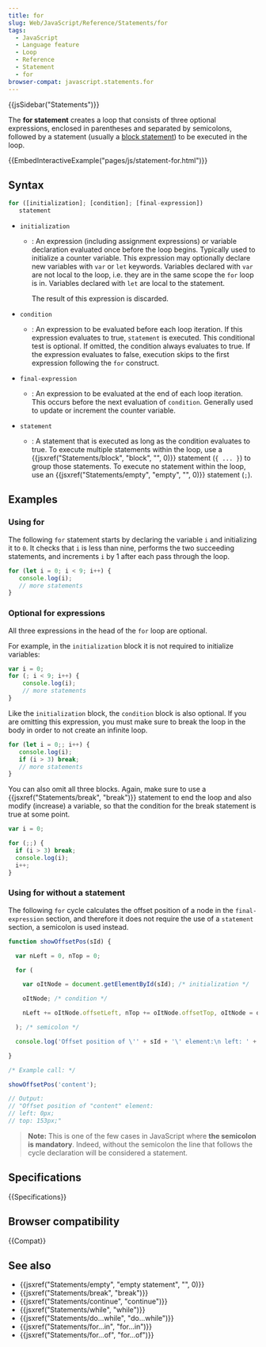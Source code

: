 ```yaml
---
title: for
slug: Web/JavaScript/Reference/Statements/for
tags:
  - JavaScript
  - Language feature
  - Loop
  - Reference
  - Statement
  - for
browser-compat: javascript.statements.for
---
```

{{jsSidebar("Statements")}}

The **for statement** creates a loop that consists of three optional
expressions, enclosed in parentheses and separated by semicolons, followed by a
statement (usually a
[block statement](/en-US/docs/Web/JavaScript/Reference/Statements/block)) to be
executed in the loop.

{{EmbedInteractiveExample("pages/js/statement-for.html")}}

## Syntax

```js
for ([initialization]; [condition]; [final-expression])
   statement
```

- `initialization`

  - : An expression (including assignment expressions) or variable declaration
    evaluated once before the loop begins. Typically used to initialize a
    counter variable. This expression may optionally declare new variables with
    `var` or `let` keywords. Variables declared with `var` are not local to the
    loop, i.e. they are in the same scope the `for` loop is in. Variables
    declared with `let` are local to the statement.

    The result of this expression is discarded.

- `condition`
  - : An expression to be evaluated before each loop iteration. If this
    expression evaluates to true, `statement` is executed. This conditional test
    is optional. If omitted, the condition always evaluates to true. If the
    expression evaluates to false, execution skips to the first expression
    following the `for` construct.
- `final-expression`
  - : An expression to be evaluated at the end of each loop iteration. This
    occurs before the next evaluation of `condition`. Generally used to update
    or increment the counter variable.
- `statement`
  - : A statement that is executed as long as the condition evaluates to true.
    To execute multiple statements within the loop, use a
    {{jsxref("Statements/block", "block", "",
    0)}}
    statement (`{ ... }`) to group those statements. To execute no statement
    within the loop, use an
    {{jsxref("Statements/empty", "empty", "", 0)}} statement
    (`;`).

## Examples

### Using for

The following `for` statement starts by declaring the variable `i` and
initializing it to `0`. It checks that `i` is less than nine, performs the two
succeeding statements, and increments `i` by 1 after each pass through the loop.

```js
for (let i = 0; i < 9; i++) {
   console.log(i);
   // more statements
}
```

### Optional for expressions

All three expressions in the head of the `for` loop are optional.

For example, in the `initialization` block it is not required to initialize
variables:

```js
var i = 0;
for (; i < 9; i++) {
    console.log(i);
    // more statements
}
```

Like the `initialization` block, the `condition` block is also optional. If you
are omitting this expression, you must make sure to break the loop in the body
in order to not create an infinite loop.

```js
for (let i = 0;; i++) {
   console.log(i);
   if (i > 3) break;
   // more statements
}
```

You can also omit all three blocks. Again, make sure to use a
{{jsxref("Statements/break", "break")}} statement to end the loop
and also modify (increase) a variable, so that the condition for the break
statement is true at some point.

```js
var i = 0;

for (;;) {
  if (i > 3) break;
  console.log(i);
  i++;
}
```

### Using for without a statement

The following `for` cycle calculates the offset position of a node in the
`final-expression` section, and therefore it does not require the use of a
`statement` section, a semicolon is used instead.

```js
function showOffsetPos(sId) {

  var nLeft = 0, nTop = 0;

  for (

    var oItNode = document.getElementById(sId); /* initialization */

    oItNode; /* condition */

    nLeft += oItNode.offsetLeft, nTop += oItNode.offsetTop, oItNode = oItNode.offsetParent /* final-expression */

  ); /* semicolon */

  console.log('Offset position of \'' + sId + '\' element:\n left: ' + nLeft + 'px;\n top: ' + nTop + 'px;');

}

/* Example call: */

showOffsetPos('content');

// Output:
// "Offset position of "content" element:
// left: 0px;
// top: 153px;"
```

> **Note:** This is one of the few cases in JavaScript where **the semicolon is
> mandatory**. Indeed, without the semicolon the line that follows the cycle
> declaration will be considered a statement.

## Specifications

{{Specifications}}

## Browser compatibility

{{Compat}}

## See also

- {{jsxref("Statements/empty", "empty statement", "", 0)}}
- {{jsxref("Statements/break", "break")}}
- {{jsxref("Statements/continue", "continue")}}
- {{jsxref("Statements/while", "while")}}
- {{jsxref("Statements/do...while", "do...while")}}
- {{jsxref("Statements/for...in", "for...in")}}
- {{jsxref("Statements/for...of", "for...of")}}
